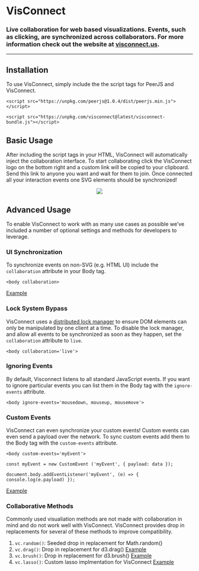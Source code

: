 # VisConnect 

### Live collaboration for web based visualizations. Events, such as clicking, are synchronized across collaborators. For more information check out the website at [visconnect.us](https://visconnect.us).


----

## Installation

To use VisConnect, simply include the the script tags for PeerJS and VisConnect. 

```<script src="https://unpkg.com/peerjs@1.0.4/dist/peerjs.min.js"></script>```

```<script src="https://unpkg.com/visconnect@latest/visconnect-bundle.js"></script>```

## Basic Usage

After including the script tags in your HTML, VisConnect will automatically inject the collaboration interface. To start collaborating click the VisConnect logo on the bottom right and a custom link will be copied to your clipboard. Send this link to anyone you want and wait for them to join. Once connected all your interaction events one SVG elements should be synchronized! 
<p align="center">
<img src="https://i.imgur.com/LfjnzeO.gif"/>
</p>



## Advanced Usage

To enable VisConnect to work with as many use cases as possible we’ve included a number of optional settings and methods for developers to leverage.

### UI Synchronization 
To synchronize events on non-SVG (e.g. HTML UI) include the `collaboration` attribute in your Body tag.

```<body collaboration>```

[Example](https://visconnect.us/ff0f1abebb0a72520411940bf82cbedf/)

### Lock System Bypass
VisConnect uses a [distributed lock manager](https://en.wikipedia.org/wiki/Distributed_lock_manager) to ensure DOM elements can only be manipulated by one client at a time. To disable the lock manager, and allow all events to be synchronized as soon as they happen, set the `collaboration` attribute to `live`.

```<body collaboration='live'>```

### Ignoring Events 
By default, Visconnect listens to all standard JavaScript events. If you want to ignore particular events you can list them in the Body tag with the `ignore-events` attribute.

```<body ignore-events='mousedown, mouseup, mousemove'>```

### Custom Events 
VisConnect can even synchronize your custom events! Custom events can even send a payload over the network. To sync custom events add them to the Body tag with the `custom-events` attribute. 

```<body custom-events='myEvent'>```

```
const myEvent = new CustomEvent ('myEvent', { payload: data });

document.body.addEventListener('myEvent', (e) => { console.log(e.payload) });
```

[Example](https://visconnect.us/d29cd8bb5b596697d92f5da2e6d5c49c/)

### Collaborative Methods
Commonly used visualiation methods are not made with collaboration in mind and do not work well with VisConnect. VisConnect provides drop in replacements for several of these methods to improve compatibility. 

1. `vc.random()`: Seeded drop in replacement for Math.random() 
1. `vc.drag()`: Drop in replacement for d3.drag() [Example](https://visconnect.us/9129f44cea5aabd962b54e93b523e632/)
2. `vc.brush()`: Drop in replacement for d3.brush() [Example](https://visconnect.us/b2d66e94bf90016cb285ebc9515ebc0a/)
3. `vc.lasso()`: Custom lasso implmentation for VisConnect [Example](https://visconnect.us/994a1ab12de6fb4bf21ee5c7a2461466/)



